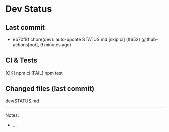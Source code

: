 # Dev Status

## Last commit
- eb70f8f chore(dev): auto-update STATUS.md [skip ci] (#652) (github-actions[bot], 9 minutes ago)
## CI & Tests
[OK] npm ci
[FAIL] npm test

## Changed files (last commit)
dev/STATUS.md

---
Notes:
- ...
